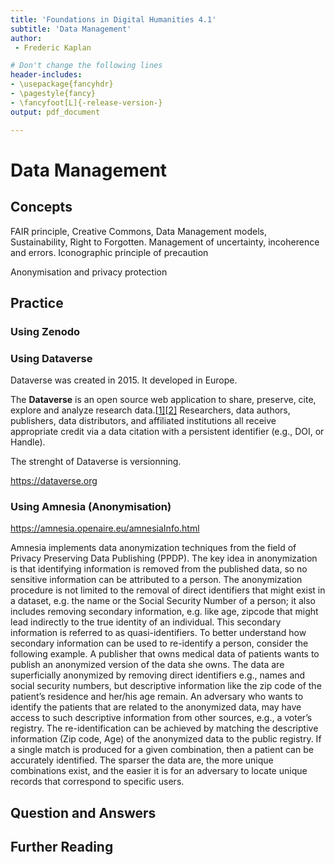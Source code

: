 ```yaml
---
title: 'Foundations in Digital Humanities 4.1'
subtitle: 'Data Management'
author:
 - Frederic Kaplan

# Don't change the following lines
header-includes:
- \usepackage{fancyhdr}
- \pagestyle{fancy}
- \fancyfoot[L]{-release-version-}
output: pdf_document

---
```


# Data Management

## Concepts

FAIR principle, Creative Commons, Data Management models, Sustainability, Right to Forgotten. Management of uncertainty, incoherence and errors. Iconographic principle of precaution

Anonymisation and privacy protection



## Practice

### Using Zenodo

### Using Dataverse

Dataverse was created in 2015. It developed in Europe. 

The **Dataverse** is an open source web application to share, preserve, cite, explore and analyze research data.[[1\]](https://en.wikipedia.org/wiki/Dataverse#cite_note-1)[[2\]](https://en.wikipedia.org/wiki/Dataverse#cite_note-2) Researchers, data authors, publishers, data distributors, and affiliated institutions all receive appropriate credit via a data citation with a persistent identifier (e.g., DOI, or Handle).

The strenght of Dataverse is versionning. 

 https://dataverse.org

### Using Amnesia (Anonymisation)

https://amnesia.openaire.eu/amnesiaInfo.html

Amnesia implements data anonymization techniques from the field of Privacy Preserving Data Publishing (PPDP). The key idea in anonymization is that identifying information is removed from the published data, so no sensitive information can be attributed to a person. The anonymization procedure is not limited to the removal of direct identifiers that might exist in a dataset, e.g. the name or the Social Security Number of a person; it also includes removing secondary information, e.g. like age, zipcode that might lead indirectly to the true identity of an individual. This secondary information is referred to as quasi-identifiers. To better understand how secondary information can be used to re-identify a person, consider the following example. A publisher that owns medical data of patients wants to publish an anonymized version of the data she owns. The data are superficially anonymized by removing direct identifiers e.g., names and social security numbers, but descriptive information like the zip code of the patient’s residence and her/his age remain. An adversary who wants to identify the patients that are related to the anonymized data, may have access to such descriptive information from other sources, e.g., a voter’s registry. The re-identification can be achieved by matching the descriptive information (Zip code, Age) of the anonymized data to the public registry. If a single match is produced for a given combination, then a patient can be accurately identified. The sparser the data are, the more unique combinations exist, and the easier it is for an adversary to locate unique records that correspond to specific users.

## Question and Answers 

## Further Reading
